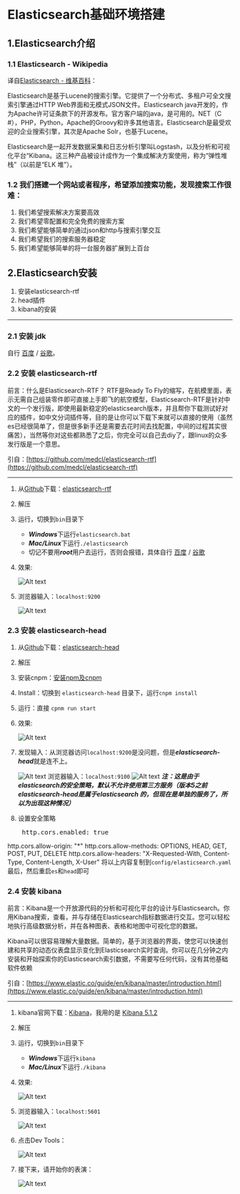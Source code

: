 # Elasticsearch基础环境搭建

## 1.Elasticsearch介绍

### 1.1 Elasticsearch - Wikipedia

译自[Elasticsearch - 维基百科](https://en.wikipedia.org/wiki/Elasticsearch)：

Elasticsearch是基于Lucene的搜索引擎。它提供了一个分布式、多租户可全文搜索引擎通过HTTP Web界面和无模式JSON文件。Elasticsearch java开发的，作为Apache许可证条款下的开源发布。官方客户端的java，是可用的。NET（C #），PHP，Python，Apache的Groovy和许多其他语言。Elasticsearch是最受欢迎的企业搜索引擎，其次是Apache Solr，也基于Lucene。

Elasticsearch是一起开发数据采集和日志分析引擎叫Logstash，以及分析和可视化平台“Kibana。这三种产品被设计成作为一个集成解决方案使用，称为“弹性堆栈”（以前是“ELK 堆”）。

### 1.2 我们搭建一个网站或者程序，希望添加搜索功能，发现搜索工作很难：

1. 我们希望搜索解决方案要高效
2. 我们希望零配置和完全免费的搜索方案
3. 我们希望能够简单的通过json和http与搜索引擎交互
4. 我们希望我们的搜索服务器稳定
5. 我们希望能够简单的将一台服务器扩展到上百台

## 2.Elasticsearch安装

1. 安装elasticsearch-rtf
2. head插件
3. kibana的安装

---

### 2.1 安装 jdk
自行 [百度](https://www.baidu.com/) / [谷歌](https://www.google.com)。

### 2.2 安装 elasticsearch-rtf

前言：什么是Elasticsearch-RTF？ RTF是Ready To Fly的缩写，在航模里面，表示无需自己组装零件即可直接上手即飞的航空模型，Elasticsearch-RTF是针对中文的一个发行版，即使用最新稳定的elasticsearch版本，并且帮你下载测试好对应的插件，如中文分词插件等，目的是让你可以下载下来就可以直接的使用（虽然es已经很简单了，但是很多新手还是需要去花时间去找配置，中间的过程其实很痛苦），当然等你对这些都熟悉了之后，你完全可以自己去diy了，跟linux的众多发行版是一个意思。

引自：[https://github.com/medcl/elasticsearch-rtf](https://github.com/medcl/elasticsearch-rtf)

---

1. 从[Github](https://github.com)下载：[elasticsearch-rtf](https://github.com/medcl/elasticsearch-rtf)
2. 解压
3. 运行，切换到```bin```目录下
	- ***Windows***下运行```elasticsearch.bat```
	- ***Mac/Linux***下运行```./elasticsearch```
	- 切记不要用***root***用户去运行，否则会报错，具体自行 [百度](https://www.baidu.com/) / [谷歌](https://www.google.com)
4. 效果:

	![Alt text](./images/ElasticSearc环境搭建-1.png "结果")
5. 浏览器输入：```localhost:9200```
	
	![Alt text](./images/ElasticSearc环境搭建-2.png "结果") 

 

### 2.3 安装 elasticsearch-head

1. 从[Github](https://github.com)下载：[elasticsearch-head](https://github.com/mobz/elasticsearch-head)
2. 解压
3. 安装cnpm：[安装npm及cnpm](https://www.cnblogs.com/yominhi/p/7039795.html)
4. Install：切换到 ```elasticsearch-head``` 目录下，运行```cnpm install```
5. 运行：直接 ```cpnm run start```
6. 效果:
	
	![Alt text](./images/ElasticSearc环境搭建-3.png "结果")
7. 发现输入：从浏览器访问```localhost:9200```是没问题，但是***elasticsearch-head***就是连不上。
	
	![Alt text](./images/ElasticSearc环境搭建-2.png "结果")
	浏览器输入：```localhost:9100```
	![Alt text](./images/ElasticSearc环境搭建-4.png "结果")
	***注：这是由于elasticsearch的安全策略，默认不允许使用第三方服务（版本5之前elasticsearch-head是属于elasticsearch 的，但现在是单独的服务了，所以为出现这种情况）***

8. 设置安全策略
	<pre>
	http.cors.enabled: true
http.cors.allow-origin: "*"
http.cors.allow-methods: OPTIONS, HEAD, GET, POST, PUT, DELETE
http.cors.allow-headers: "X-Requested-With, Content-Type, Content-Length, X-User"
	</pre>
	将以上内容复制到```config/elasticsearch.yaml```最后，然后重启```es```和```head```即可

### 2.4 安装 kibana

前言：Kibana是一个开放源代码的分析和可视化平台的设计与Elasticsearch。你用Kibana搜索，查看，并与存储在Elasticsearch指标数据进行交互。您可以轻松地执行高级数据分析，并在各种图表、表格和地图中可视化您的数据。

Kibana可以很容易理解大量数据。简单的，基于浏览器的界面，使您可以快速创建和共享的动态仪表盘显示变化到Elasticsearch实时查询。你可以在几分钟之内安装和开始探索你的Elasticsearch索引数据，不需要写任何代码，没有其他基础软件依赖

引自：[https://www.elastic.co/guide/en/kibana/master/introduction.html](https://www.elastic.co/guide/en/kibana/master/introduction.html)

---

1. kibana官网下载：[Kibana](https://www.elastic.co/downloads/kibana)，我用的是 [Kibana 5.1.2](https://www.elastic.co/downloads/past-releases/kibana-5-1-2)
2. 解压
3. 运行，切换到```bin```目录下
	- ***Windows***下运行```kibana ```
	- ***Mac/Linux***下运行```./kibana```
4. 效果:
	
	![Alt text](./images/ElasticSearc环境搭建-5.png "结果")
5. 浏览器输入：```localhost:5601```
	
	![Alt text](./images/ElasticSearc环境搭建-6.png "结果") 
6. 点击Dev Tools：
	
	![Alt text](./images/ElasticSearc环境搭建-7.png "结果")

7. 接下来，请开始你的表演：
	
	![Alt text](./images/ElasticSearc环境搭建-8.png "结果") 



